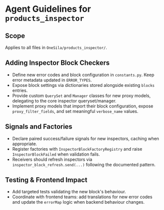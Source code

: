 # Agent Guidelines for `products_inspector`

## Scope
Applies to all files in `OneSila/products_inspector/`.

## Adding Inspector Block Checkers
- Define new error codes and block configuration in `constants.py`. Keep error metadata updated in `ERROR_TYPES`.
- Expose block settings via dictionaries stored alongside existing `blocks` entries.
- Provide custom `QuerySet` and `Manager` classes for new proxy models, delegating to the core inspector queryset/manager.
- Implement proxy models that import their block configuration, expose `proxy_filter_fields`, and set meaningful `verbose_name` values.

## Signals and Factories
- Declare paired success/failure signals for new inspectors, caching when appropriate.
- Register factories with `InspectorBlockFactoryRegistry` and raise `InspectorBlockFailed` when validation fails.
- Receivers should refresh inspectors via `inspector_block_refresh.send(...)` following the documented pattern.

## Testing & Frontend Impact
- Add targeted tests validating the new block's behaviour.
- Coordinate with frontend teams: add translations for new error codes and update the `errorMap` logic when backend behaviour changes.
